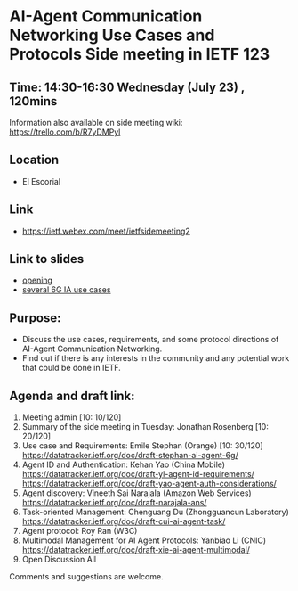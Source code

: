 # AI-Agent Communication Networking Use Cases and Protocols Side meeting in IETF 123

## Time: 14:30-16:30 Wednesday (July 23) , 120mins
Information also available on side meeting wiki: https://trello.com/b/R7yDMPyl

## Location
- El Escorial

## Link
- https://ietf.webex.com/meet/ietfsidemeeting2

## Link to slides
- [opening](https://github.com/PL-IETF/AI-Agent-Communication-Networking)
- [several 6G IA use cases](https://github.com/PL-IETF/AI-Agent-Communication-Networking/blob/main/02_ietf-123-session-slides_draft-stephan-ai-agent-6g-00-1st.pdf)

## Purpose:
- Discuss the use cases, requirements, and some protocol directions of AI-Agent Communication Networking.
- Find out if there is any interests in the community and any potential work that could be done in IETF.

## Agenda and draft link:

1. Meeting admin [10: 10/120]	            
2. Summary of the side meeting in Tuesday: Jonathan Rosenberg [10: 20/120]
3. Use case and Requirements: Emile Stephan (Orange) [10: 30/120]
https://datatracker.ietf.org/doc/draft-stephan-ai-agent-6g/ 
4. Agent ID and Authentication: Kehan Yao (China Mobile)
https://datatracker.ietf.org/doc/draft-yl-agent-id-requirements/ 
https://datatracker.ietf.org/doc/draft-yao-agent-auth-considerations/ 
6. Agent discovery: Vineeth Sai Narajala (Amazon Web Services)
https://datatracker.ietf.org/doc/draft-narajala-ans/
7. Task-oriented Management: Chenguang Du (Zhongguancun Laboratory)
https://datatracker.ietf.org/doc/draft-cui-ai-agent-task/ 
8. Agent protocol: Roy Ran (W3C)
9. Multimodal Management for AI Agent Protocols: Yanbiao Li (CNIC)
https://datatracker.ietf.org/doc/draft-xie-ai-agent-multimodal/ 
10. Open Discussion	All

Comments and suggestions are welcome.
